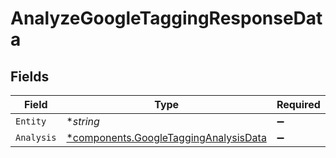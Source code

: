 # AnalyzeGoogleTaggingResponseData


## Fields

| Field                                                                                         | Type                                                                                          | Required                                                                                      | Description                                                                                   |
| --------------------------------------------------------------------------------------------- | --------------------------------------------------------------------------------------------- | --------------------------------------------------------------------------------------------- | --------------------------------------------------------------------------------------------- |
| `Entity`                                                                                      | **string*                                                                                     | :heavy_minus_sign:                                                                            | N/A                                                                                           |
| `Analysis`                                                                                    | [*components.GoogleTaggingAnalysisData](../../models/components/googletagginganalysisdata.md) | :heavy_minus_sign:                                                                            | N/A                                                                                           |